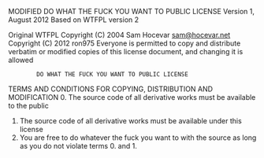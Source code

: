 MODIFIED DO WHAT THE FUCK YOU WANT TO PUBLIC LICENSE 
                    Version 1, August 2012
                 Based on WTFPL version 2

Original WTFPL Copyright (C) 2004 Sam Hocevar <sam@hocevar.net> 
Copyright (C) 2012 ron975 
 Everyone is permitted to copy and distribute verbatim or modified 
 copies of this license document, and changing it is allowed

            DO WHAT THE FUCK YOU WANT TO PUBLIC LICENSE 
   TERMS AND CONDITIONS FOR COPYING, DISTRIBUTION AND MODIFICATION 
  0. The source code of all derivative works must be available to the public
  1. The source code of all derivative works must be available under this license
  2. You are free to do whatever the fuck you want to with the source as long as you do not violate terms 0. and 1.